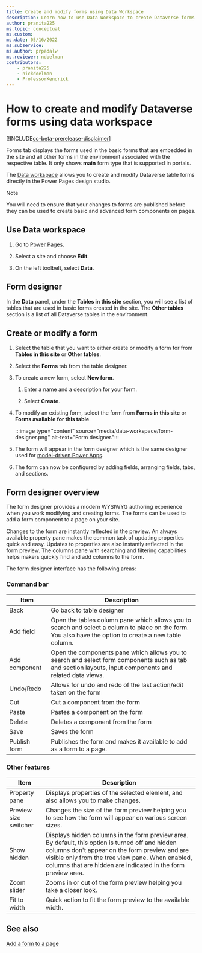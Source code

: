 ```yaml
---
title: Create and modify forms using Data Workspace
description: Learn how to use Data Workspace to create Dataverse forms.
author: pranita225
ms.topic: conceptual
ms.custom: 
ms.date: 05/16/2022
ms.subservice:
ms.author: prpadalw
ms.reviewer: ndoelman
contributors:
    - pranita225
    - nickdoelman
    - ProfessorKendrick
---
```


# How to create and modify Dataverse forms using data workspace

[!INCLUDE[cc-beta-prerelease-disclaimer](../includes/cc-beta-prerelease-disclaimer.md)]

Forms tab displays the forms used in the basic forms that are embedded in the site and all other forms in the environment associated with the respective table. It only shows **main** form type that is supported in portals. 

The [Data workspace](..\getting-started\use-data-workspace.md) allows you to create and modify Dataverse table forms directly in the Power Pages design studio.

> [!NOTE]
> You will need to ensure that your changes to forms are published before they can be used to create basic and advanced form components on pages.

## Use Data workspace

1. Go to [Power Pages](https://make.powerpages.microsoft.com/).

1. Select a site and choose **Edit**.

1. On the left toolbelt, select **Data**.

## Form designer

In the **Data** panel, under the **Tables in this site** section, you will see a list of tables that are used in basic forms created in the site. The **Other tables** section is a list of all Dataverse tables in the environment.

## Create or modify a form

1. Select the table that you want to either create or modify a form for from **Tables in this site** or **Other tables**.

1. Select the **Forms** tab from the table designer.

1. To create a new form, select **New form**.

    1. Enter a name and a description for your form.

    1. Select **Create**.

1. To modify an existing form, select the form from **Forms in this site** or **Forms available for this table**. 

    :::image type="content" source="media/data-workspace/form-designer.png" alt-text="Form designer.":::

1. The form will appear in the form designer which is the same designer used for [model-driven Power Apps](/power-apps/maker/model-driven-apps/form-designer-overview). 

1. The form can now be configured by adding fields, arranging fields, tabs, and sections.

## Form designer overview

The form designer provides a modern WYSIWYG authoring experience when you work modifying and creating forms. The forms can be used to add a form component to a page on your site.

Changes to the form are instantly reflected in the preview. An always available property pane makes the common task of updating properties quick and easy. Updates to properties are also instantly reflected in the form preview. The columns pane with searching and filtering capabilities helps makers quickly find and add columns to the form. 

The form designer interface has the following areas: 

### Command bar

| Item | Description |
| - | - |
| Back | Go back to table designer |
| Add field | Open the tables column pane which allows you to search and select a column to place on the form. You also have the option to create a new table column. |
| Add component | Open the components pane which allows you to search and select form components such as tab and section layouts, input components and related data views. |
| Undo/Redo | Allows for undo and redo of the last action/edit taken on the form |
| Cut | Cut a component from the form |
| Paste | Pastes a component on the form |
| Delete | Deletes a component from the form |
| Save | Saves the form |
| Publish form | Publishes the form and makes it available to add as a form to a page. |

### Other features

| Item | Description |
| - | - |
| Property pane | Displays properties of the selected element, and also allows you to make changes. |
| Preview size switcher | Changes the size of the form preview helping you to see how the form will appear on various screen sizes. |
| Show hidden | Displays hidden columns in the form preview area. By default, this option is turned off and hidden columns don't appear on the form preview and are visible only from the tree view pane. When enabled, columns that are hidden are indicated in the form preview area. |
| Zoom slider | Zooms in or out of the form preview helping you take a closer look. |
| Fit to width | Quick action to fit the form preview to the available width. |

## See also

[Add a form to a page](../getting-started/add-form.md)